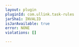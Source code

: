 ```yaml
---
layout: plugin
pluginId: com.ullink.task-rules
jarSha1: INVALID
isJarAvailable: true
error: NONE
violations: []

---
```

